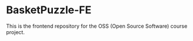 # BasketPuzzle-FE
This is the frontend repository for the OSS (Open Source Software) course project.
